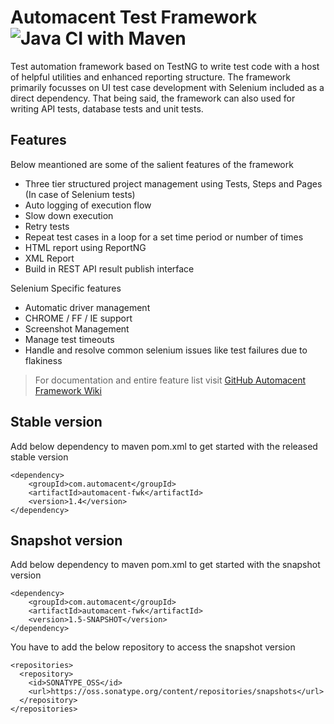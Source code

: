# Automacent Test Framework ![Java CI with Maven](https://github.com/sighil/automacent/workflows/Java%20CI%20with%20Maven/badge.svg)

Test automation framework based on TestNG to write test code with a host of helpful utilities and enhanced reporting structure. The framework primarily focusses on UI test case development with Selenium included as a direct dependency. That being said, the framework can also used for writing API tests, database tests and unit tests.

## Features
Below meantioned are some of the salient features of the framework
- Three tier structured project management using Tests, Steps and Pages (In case of Selenium tests)
- Auto logging of execution flow
- Slow down execution
- Retry tests
- Repeat test cases in a loop for a set time period or number of times
- HTML report using ReportNG
- XML Report
- Build in REST API result publish interface

Selenium Specific features

- Automatic driver management
- CHROME / FF / IE support
- Screenshot Management
- Manage test timeouts
- Handle and resolve common selenium issues like test failures due to flakiness

> For documentation and entire feature list visit [GitHub Automacent Framework Wiki](https://github.com/sighil/automacent/wiki)

## Stable version
Add below dependency to maven pom.xml to get started with the released stable version
```
<dependency>
    <groupId>com.automacent</groupId>
    <artifactId>automacent-fwk</artifactId>
    <version>1.4</version>
</dependency>
```
## Snapshot version
Add below dependency to maven pom.xml to get started with the snapshot version
```
<dependency>
    <groupId>com.automacent</groupId>
    <artifactId>automacent-fwk</artifactId>
    <version>1.5-SNAPSHOT</version>
</dependency>
```
You have to add the below repository to access the snapshot version
```
<repositories>
  <repository>
    <id>SONATYPE_OSS</id>
    <url>https://oss.sonatype.org/content/repositories/snapshots</url>
  </repository>
</repositories>
```
